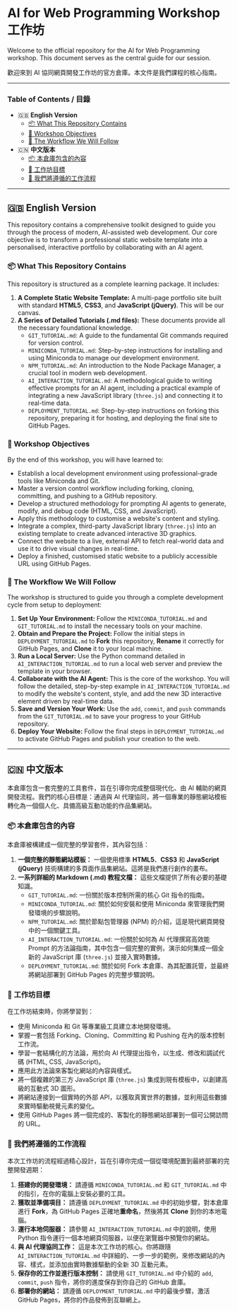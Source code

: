 # AI for Web Programming Workshop 工作坊

Welcome to the official repository for the AI for Web Programming workshop. This document serves as the central guide for our session.

歡迎來到 AI 協同網頁開發工作坊的官方倉庫。本文件是我們課程的核心指南。

---

### **Table of Contents / 目錄**

*   🇬🇧 **English Version**
    *   [📦 What This Repository Contains](#-what-this-repository-contains)
    *   [🎯 Workshop Objectives](#-workshop-objectives)
    *   [🚀 The Workflow We Will Follow](#-the-workflow-we-will-follow)
*   🇨🇳 **中文版本**
    *   [📦 本倉庫包含的內容](#-本倉庫包含的內容)
    *   [🎯 工作坊目標](#-工作坊目標)
    *   [🚀 我們將遵循的工作流程](#-我們將遵循的工作流程)

---

## 🇬🇧 English Version

This repository contains a comprehensive toolkit designed to guide you through the process of modern, AI-assisted web development. Our core objective is to transform a professional static website template into a personalised, interactive portfolio by collaborating with an AI agent.

### 📦 What This Repository Contains

This repository is structured as a complete learning package. It includes:

1.  **A Complete Static Website Template:** A multi-page portfolio site built with standard **HTML5**, **CSS3**, and **JavaScript (jQuery)**. This will be our canvas.
2.  **A Series of Detailed Tutorials (.md files):** These documents provide all the necessary foundational knowledge.
    *   `GIT_TUTORIAL.md`: A guide to the fundamental Git commands required for version control.
    *   `MINICONDA_TUTORIAL.md`: Step-by-step instructions for installing and using Miniconda to manage our development environment.
    *   `NPM_TUTORIAL.md`: An introduction to the Node Package Manager, a crucial tool in modern web development.
    *   `AI_INTERACTION_TUTORIAL.md`: A methodological guide to writing effective prompts for an AI agent, including a practical example of integrating a new JavaScript library (`three.js`) and connecting it to real-time data.
    *   `DEPLOYMENT_TUTORIAL.md`: Step-by-step instructions on forking this repository, preparing it for hosting, and deploying the final site to GitHub Pages.

### 🎯 Workshop Objectives

By the end of this workshop, you will have learned to:

*   Establish a local development environment using professional-grade tools like Miniconda and Git.
*   Master a version control workflow including forking, cloning, committing, and pushing to a GitHub repository.
*   Develop a structured methodology for prompting AI agents to generate, modify, and debug code (HTML, CSS, and JavaScript).
*   Apply this methodology to customise a website's content and styling.
*   Integrate a complex, third-party JavaScript library (`three.js`) into an existing template to create advanced interactive 3D graphics.
*   Connect the website to a live, external API to fetch real-world data and use it to drive visual changes in real-time.
*   Deploy a finished, customised static website to a publicly accessible URL using GitHub Pages.

### 🚀 The Workflow We Will Follow

The workshop is structured to guide you through a complete development cycle from setup to deployment:

1.  **Set Up Your Environment:** Follow the `MINICONDA_TUTORIAL.md` and `GIT_TUTORIAL.md` to install the necessary tools on your machine.
2.  **Obtain and Prepare the Project:** Follow the initial steps in `DEPLOYMENT_TUTORIAL.md` to **Fork** this repository, **Rename** it correctly for GitHub Pages, and **Clone** it to your local machine.
3.  **Run a Local Server:** Use the Python command detailed in `AI_INTERACTION_TUTORIAL.md` to run a local web server and preview the template in your browser.
4.  **Collaborate with the AI Agent:** This is the core of the workshop. You will follow the detailed, step-by-step example in `AI_INTERACTION_TUTORIAL.md` to modify the website's content, style, and add the new 3D interactive element driven by real-time data.
5.  **Save and Version Your Work:** Use the `add`, `commit`, and `push` commands from the `GIT_TUTORIAL.md` to save your progress to your GitHub repository.
6.  **Deploy Your Website:** Follow the final steps in `DEPLOYMENT_TUTORIAL.md` to activate GitHub Pages and publish your creation to the web.


---

## 🇨🇳 中文版本

本倉庫包含一套完整的工具套件，旨在引導你完成整個現代化、由 AI 輔助的網頁開發流程。我們的核心目標是：通過與 AI 代理協同，將一個專業的靜態網站模板轉化為一個個人化、具備高級互動功能的作品集網站。

### 📦 本倉庫包含的內容

本倉庫被構建成一個完整的學習套件，其內容包括：

1.  **一個完整的靜態網站模板：** 一個使用標準 **HTML5**、**CSS3** 和 **JavaScript (jQuery)** 技術構建的多頁面作品集網站。這將是我們進行創作的畫布。
2.  **一系列詳細的 Markdown (.md) 教程文檔：** 這些文檔提供了所有必要的基礎知識。
    *   `GIT_TUTORIAL.md`: 一份關於版本控制所需的核心 Git 指令的指南。
    *   `MINICONDA_TUTORIAL.md`: 關於如何安裝和使用 Miniconda 來管理我們開發環境的步驟說明。
    *   `NPM_TUTORIAL.md`: 關於節點包管理器 (NPM) 的介紹，這是現代網頁開發中的一個關鍵工具。
    *   `AI_INTERACTION_TUTORIAL.md`: 一份關於如何為 AI 代理撰寫高效能 Prompt 的方法論指南，其中包含一個完整的實例，演示如何集成一個全新的 JavaScript 庫 (`three.js`) 並接入實時數據。
    *   `DEPLOYMENT_TUTORIAL.md`: 關於如何 Fork 本倉庫、為其配置託管，並最終將網站部署到 GitHub Pages 的完整步驟說明。

### 🎯 工作坊目標

在工作坊結束時，你將學習到：

*   使用 Miniconda 和 Git 等專業級工具建立本地開發環境。
*   掌握一套包括 Forking、Cloning、Committing 和 Pushing 在內的版本控制工作流。
*   學習一套結構化的方法論，用於向 AI 代理提出指令，以生成、修改和調試代碼 (HTML, CSS, JavaScript)。
*   應用此方法論來客製化網站的內容與樣式。
*   將一個複雜的第三方 JavaScript 庫 (`three.js`) 集成到現有模板中，以創建高級的互動式 3D 圖形。
*   將網站連接到一個實時的外部 API，以獲取真實世界的數據，並利用這些數據來實時驅動視覺元素的變化。
*   使用 GitHub Pages 將一個完成的、客製化的靜態網站部署到一個可公開訪問的 URL。

### 🚀 我們將遵循的工作流程

本次工作坊的流程經過精心設計，旨在引導你完成一個從環境配置到最終部署的完整開發週期：

1.  **搭建你的開發環境：** 請遵循 `MINICONDA_TUTORIAL.md` 和 `GIT_TUTORIAL.md` 中的指引，在你的電腦上安裝必要的工具。
2.  **獲取並準備項目：** 請遵循 `DEPLOYMENT_TUTORIAL.md` 中的初始步驟，對本倉庫進行 **Fork**，為 GitHub Pages 正確地**重命名**，然後將其 **Clone** 到你的本地電腦。
3.  **運行本地伺服器：** 請參閱 `AI_INTERACTION_TUTORIAL.md` 中的說明，使用 Python 指令運行一個本地網頁伺服器，以便在瀏覽器中預覽你的網站。
4.  **與 AI 代理協同工作：** 這是本次工作坊的核心。你將跟隨 `AI_INTERACTION_TUTORIAL.md` 中詳細的、一步一步的範例，來修改網站的內容、樣式，並添加由實時數據驅動的全新 3D 互動元素。
5.  **保存你的工作並進行版本控制：** 請使用 `GIT_TUTORIAL.md` 中介紹的 `add`, `commit`, `push` 指令，將你的進度保存到你自己的 GitHub 倉庫。
6.  **部署你的網站：** 請遵循 `DEPLOYMENT_TUTORIAL.md` 中的最後步驟，激活 GitHub Pages，將你的作品發佈到互聯網上。


